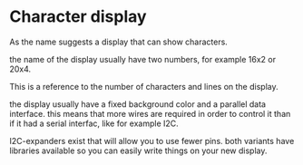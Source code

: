 # Character display

As the name suggests a display that can show characters.

the name of the display usually have two numbers, for example 16x2 or 20x4.

This is a reference to the number of characters and lines on the display.

the display usually have a fixed background color and a parallel data interface. this means that more wires are required in order to control it than if it had a serial interfac, like for example I2C.

I2C-expanders exist that will allow you to use fewer pins. both variants have libraries available so you can easily write things on your new display.
